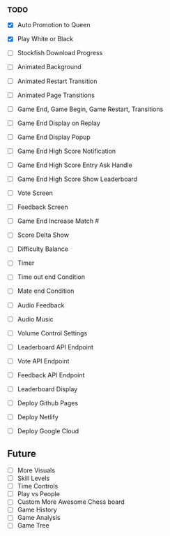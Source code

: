 ### TODO

* [x] Auto Promotion to Queen
* [x] Play White or Black

* [ ] Stockfish Download Progress
* [ ] Animated Background
* [ ] Animated Restart Transition
* [ ] Animated Page Transitions
* [ ] Game End, Game Begin, Game Restart, Transitions
* [ ] Game End Display on Replay
* [ ] Game End Display Popup
* [ ] Game End High Score Notification
* [ ] Game End High Score Entry Ask Handle
* [ ] Game End High Score Show Leaderboard
* [ ] Vote Screen
* [ ] Feedback Screen
* [ ] Game End Increase Match #
* [ ] Score Delta Show
* [ ] Difficulty Balance
* [ ] Timer
* [ ] Time out end Condition
* [ ] Mate end Condition
* [ ] Audio Feedback
* [ ] Audio Music
* [ ] Volume Control Settings
* [ ] Leaderboard API Endpoint
* [ ] Vote API Endpoint
* [ ] Feedback API Endpoint
* [ ] Leaderboard Display
* [ ] Deploy Github Pages
* [ ] Deploy Netlify
* [ ] Deploy Google Cloud


## Future

* [ ] More Visuals
* [ ] Skill Levels
* [ ] Time Controls
* [ ] Play vs People
* [ ] Custom More Awesome Chess board
* [ ] Game History
* [ ] Game Analysis
* [ ] Game Tree